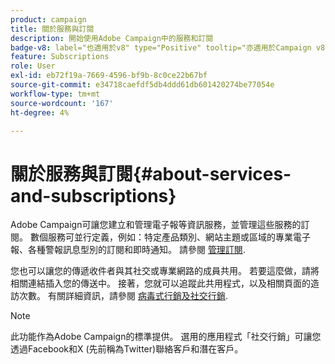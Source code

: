 ```yaml
---
product: campaign
title: 關於服務與訂閱
description: 開始使用Adobe Campaign中的服務和訂閱
badge-v8: label="也適用於v8" type="Positive" tooltip="亦適用於Campaign v8"
feature: Subscriptions
role: User
exl-id: eb72f19a-7669-4596-bf9b-8c0ce22b67bf
source-git-commit: e34718caefdf5db4ddd61db601420274be77054e
workflow-type: tm+mt
source-wordcount: '167'
ht-degree: 4%

---
```


# 關於服務與訂閱{#about-services-and-subscriptions}

Adobe Campaign可讓您建立和管理電子報等資訊服務，並管理這些服務的訂閱。 數個服務可並行定義，例如：特定產品類別、網站主題或區域的專業電子報、各種警報訊息型別的訂閱和即時通知。 請參閱 [管理訂閱](managing-subscriptions.md).

您也可以讓您的傳遞收件者與其社交或專業網路的成員共用。 若要這麼做，請將相關連結插入您的傳送中。 接著，您就可以追蹤此共用程式，以及相關頁面的造訪次數。 有關詳細資訊，請參閱 [病毒式行銷及社交行銷](viral-and-social-marketing.md).

>[!NOTE]
>
>此功能作為Adobe Campaign的標準提供。 選用的應用程式「社交行銷」可讓您透過Facebook和X (先前稱為Twitter)聯絡客戶和潛在客戶。
